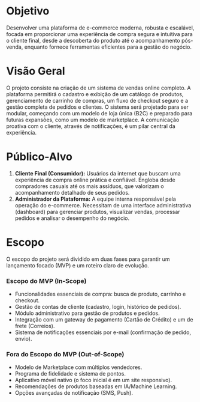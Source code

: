 # Objetivo
Desenvolver uma plataforma de e-commerce moderna, robusta e escalável, focada em proporcionar uma experiência de compra segura e intuitiva para o cliente final, desde a descoberta do produto até o acompanhamento pós-venda, enquanto fornece ferramentas eficientes para a gestão do negócio.

# Visão Geral
O projeto consiste na criação de um sistema de vendas online completo. A plataforma permitirá o cadastro e exibição de um catálogo de produtos, gerenciamento de carrinho de compras, um fluxo de checkout seguro e a gestão completa de pedidos e clientes. O sistema será projetado para ser modular, começando com um modelo de loja única (B2C) e preparado para futuras expansões, como um modelo de marketplace. A comunicação proativa com o cliente, através de notificações, é um pilar central da experiência.

# Público-Alvo
1.  **Cliente Final (Consumidor):** Usuários da internet que buscam uma experiência de compra online prática e confiável. Engloba desde compradores casuais até os mais assíduos, que valorizam o acompanhamento detalhado de seus pedidos.
2.  **Administrador da Plataforma:** A equipe interna responsável pela operação do e-commerce. Necessitam de uma interface administrativa (dashboard) para gerenciar produtos, visualizar vendas, processar pedidos e analisar o desempenho do negócio.

# Escopo
O escopo do projeto será dividido em duas fases para garantir um lançamento focado (MVP) e um roteiro claro de evolução.

### Escopo do MVP (In-Scope)
*   Funcionalidades essenciais de compra: busca de produto, carrinho e checkout.
*   Gestão de contas de cliente (cadastro, login, histórico de pedidos).
*   Módulo administrativo para gestão de produtos e pedidos.
*   Integração com um gateway de pagamento (Cartão de Crédito) e um de frete (Correios).
*   Sistema de notificações essenciais por e-mail (confirmação de pedido, envio).

### Fora do Escopo do MVP (Out-of-Scope)
*   Modelo de Marketplace com múltiplos vendedores.
*   Programa de fidelidade e sistema de pontos.
*   Aplicativo móvel nativo (o foco inicial é em um site responsivo).
*   Recomendações de produtos baseadas em IA/Machine Learning.
*   Opções avançadas de notificação (SMS, Push).